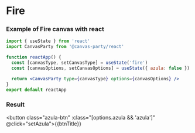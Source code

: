 # Fire

### Example of Fire canvas with react

```jsx
import { useState } from 'react'
import CanvasParty from '@canvas-party/react'

function reactApp() {
  const [canvasType, setCanvasType] = useState('fire')
  const [canvasOptions, setCanvasOptions] = useState({ azula: false })

  return <CanvasParty type={canvasType} options={canvasOptions} />
}
export default reactApp
```

### **Result**

<script>
  import {shallowRef, onMounted, ref, reactive, computed} from 'vue'
  
export default {
  setup () {
    const options = reactive({azula: false})
  const btnTitle = computed(() => options.azula ? 'Azula' : 'Default') 
  const type = ref('fire')
    const dynamicComponent = shallowRef(false) 
    onMounted(() => {
      import('@canvas-party/vue').then((module) => {
        dynamicComponent.value = module.default
        })

    })

  
  const setAzula = () => options.azula = !options.azula 

    return {
      btnTitle,
      setAzula,
      options,
      type,
      dynamicComponent
    }
  }
  
}
</script>

<button class="azula-btn" :class="[options.azula && 'azula']" @click="setAzula">{{btnTitle}}</button>
<component
   class="canvas-example" 
    v-if="dynamicComponent"
    :is="dynamicComponent"
    :type="type"
    :options="options"
    >

  </component>

<style>
  .azula-btn {
    font-weight: 700;
    font-size: 1rem;
    padding: .3rem 1rem;
    border: solid 1px  var(--vp-c-brand);
    border-radius: 10px;
  }

  .azula {
    border: solid 1px  var(--vp-c-indigo);
  }
  </style>
